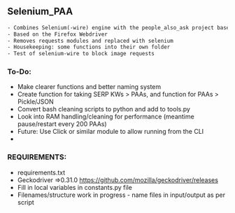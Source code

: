 
## Selenium_PAA
``` v1.3
- Combines Selenium(-wire) engine with the people_also_ask project based on bs4.
- Based on the Firefox Webdriver
- Removes requests modules and replaced with selenium
- Housekeeping: some functions into their own folder
- Test of selenium-wire to block image requests

```
### To-Do:
- Make clearer functions and better naming system
- Create function for taking SERP KWs > PAAs, and function for PAAs > Pickle/JSON
- Convert bash cleaning scripts to python and add to tools.py
- Look into RAM handling/cleaning for performance (meantime pause/restart every 200 PAAs)
- Future: Use Click or similar module to allow running from the CLI 
- 


### REQUIREMENTS:
- requirements.txt
- Geckodriver =>0.31.0 https://github.com/mozilla/geckodriver/releases 
- Fill in local variables in constants.py file
- Filenames/structure work in progress - name files in input/output as per script
